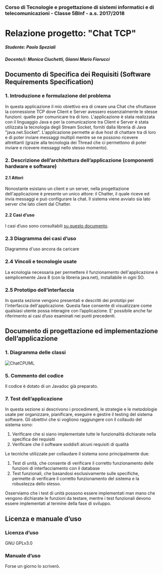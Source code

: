 ### Corso di Tecnologie e progettazione di sistemi informatici e di telecomunicazioni - Classe 5BInf - a.s. 2017/2018

# Relazione progetto: "Chat TCP"
##### Studente: Paolo Speziali
##### Docente/i: Monica Ciuchetti, Gianni Mario Fiorucci

## Documento di Specifica dei Requisiti (Software Requirements Specification)
### 1. Introduzione e formulazione del problema
In questa applicazione il mio obiettivo era di creare una Chat che sfruttasse la connessione TCP dove Client e Server avessero essenzialmente le stesse funzioni: quelle per comunicare tra di loro. L'applicazione è stata realizzata con il linguaggio Java e per la comunicazione tra Client e Server è stata utilizzata la tecnologia degli Stream Socket, forniti dalla libreria di Java "java.net.Socket". L'applicazione permette ai due host di chattare tra di loro e di poter inviare messaggi multipli mentre se ne possono ricevere altrettanti (grazie alla tecnologia dei Thread che ci permettono di poter inviare e ricevere messaggi nello stesso momento).
### 2. Descrizione dell’architettura dell’applicazione (componenti     hardware e software)
#### 2.1 Attori
Nonostante esistano un client e un server, nella progettazione dell'applicazione è presente un unico attore: il Chatter, il quale riceve ed invia messaggi e può configurare la chat. Il sistema viene avviato sia lato server che lato client dal Chatter.
#### 2.2 Casi d’uso
I casi d’uso sono consultabili [su questo documento](https://drive.google.com/open?id=1GGU1up_lbYSlS06jW5Pwf8_hnmFZwYke3NojD43c6Mw).
### 2.3 Diagramma dei casi d’uso
Diagramma d'uso ancora da caricare
### 2.4 Vincoli e tecnologie usate
La ecnologia necessaria per permettere il funzionamento dell'applicazione è semplicemente Java 8 (con la libreria java.net), installabile in ogni SO.
### 2.5 Prototipo dell’interfaccia
In questa sezione vengono presentati e descritti dei prototipi per l'interfaccia dell'applicazione. Questa fase consente di visualizzare come qualsiasi utente possa interagire con l’applicazione. E’ possibile anche far riferimento ai casi d’uso esaminati nei punti precedenti.
## Documento di progettazione ed implementazione dell’applicazione
### 1. Diagramma delle classi
![ChatCPUML](https://i.imgur.com/coYHpmq.png)
### 5. Commento del codice
Il codice è dotato di un Javadoc già preparato.
### 7. Test dell’applicazione
In questa sezione si descrivono i procedimenti, le strategie e le metodologie usate per organizzare,  pianificare, eseguire e gestire il testing del sistema software.
Gli obiettivi che si vogliono raggiungere con il collaudo del sistema sono:
1. Verificare che si siano implementate tutte le funzionalità dichiarate nella specifica dei requisiti
2. Verificare che il software soddisfi alcuni requisiti di qualità

Le tecniche utilizzate per collaudare il sistema sono principalmente due:
1. Test di unità, che consente di verificare il corretto funzionamento delle funzioni di interfacciamento con il database
2. Test funzionali, che basandosi esclusivamente sulle specifiche, permette di verificare il corretto funzionamento del sistema e la robustezza dello stesso.

Osserviamo che i test di unità possono essere implementati man mano che vengono dichiarate le funzioni da testare, mentre i test funzionali devono essere implementati al termine della fase di sviluppo.
## Licenza e manuale d’uso
### Licenza d’uso
GNU GPLv3.0
### Manuale d’uso
Forse un giorno lo scriverò.


